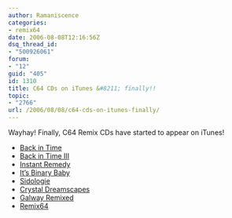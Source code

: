 ```yaml
---
author: Ramaniscence
categories:
- remix64
date: 2006-08-08T12:16:56Z
dsq_thread_id:
- "500926061"
forum:
- "12"
guid: "405"
id: 1310
title: C64 CDs on iTunes &#8211; finally!!
topic:
- "2766"
url: /2006/08/08/c64-cds-on-itunes-finally/
---
```


Wayhay! Finally, C64 Remix CDs have started to appear on iTunes!

  * <a target="_blank" href="http://phobos.apple.com/webobjects/mzstore.woa/wa/viewalbum?playlistid=163930691">Back in Time</a>
  * <a target="_blank" href="http://phobos.apple.com/webobjects/mzstore.woa/wa/viewalbum?playlistid=159754149">Back in Time III</a>
  * <a target="_blank" href="http://phobos.apple.com/webobjects/mzstore.woa/wa/viewalbum?playlistid=159784165">Instant Remedy</a>
  * <a target="_blank" href="http://phobos.apple.com/webobjects/mzstore.woa/wa/viewalbum?playlistid=164088385">It&#8217;s Binary Baby</a>
  * <a target="_blank" href="http://phobos.apple.com/webobjects/mzstore.woa/wa/viewalbum?playlistid=164092731">Sidologie</a>
  * <a target="_blank" href="http://phobos.apple.com/webobjects/mzstore.woa/wa/viewalbum?playlistid=138763057">Crystal Dreamscapes</a>
  * <a target="_blank" href="http://phobos.apple.com/webobjects/mzstore.woa/wa/viewalbum?playlistid=159841895">Galway Remixed</a>
  * <a target="_blank" href="http://phobos.apple.com/webobjects/mzstore.woa/wa/viewalbum?playlistid=161876210">Remix64</a>